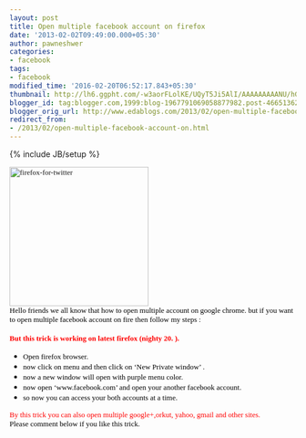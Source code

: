 ```yaml
---
layout: post
title: Open multiple facebook account on firefox
date: '2013-02-02T09:49:00.000+05:30'
author: pawneshwer
categories:
- facebook
tags:
- facebook
modified_time: '2016-02-20T06:52:17.843+05:30'
thumbnail: http://lh6.ggpht.com/-w3aorFLolKE/UQyT5Ji5AlI/AAAAAAAAANU/hG-R8ozbhHU/s72-c/firefox-for-twitter_thumb%25255B2%25255D.png?imgmax=800
blogger_id: tag:blogger.com,1999:blog-1967791069058877982.post-4665136204408481125
blogger_orig_url: http://www.edablogs.com/2013/02/open-multiple-facebook-account-on.html
redirect_from:
- /2013/02/open-multiple-facebook-account-on.html
---
```


{% include JB/setup %}

<div dir="ltr" style="text-align: left;" trbidi="on"><span style="color: black; font-family: Verdana; font-size: small;"><a href="http://lh5.ggpht.com/-MyDrN7I8Hqg/UQyT1BWAITI/AAAAAAAAANM/P2s-LQQnNsQ/s1600-h/firefox-for-twitter%25255B4%25255D.png"><img alt="firefox-for-twitter" border="0" height="244" src="http://lh6.ggpht.com/-w3aorFLolKE/UQyT5Ji5AlI/AAAAAAAAANU/hG-R8ozbhHU/firefox-for-twitter_thumb%25255B2%25255D.png?imgmax=800" style="background-image: none; border-bottom: 0px; border-left: 0px; border-right: 0px; border-top: 0px; display: inline; padding-left: 0px; padding-right: 0px; padding-top: 0px;" title="firefox-for-twitter" width="244" /></a></span><br /><span style="color: black; font-family: Verdana; font-size: small;">Hello friends we all know that how to open multiple account on google chrome. but if you want to open multiple facebook account on fire then follow my steps :</span><br /><br /><span style="color: black; font-family: Verdana; font-size: small;"><b><span style="color: red;">But this trick is working on latest firefo<span style="font-size: small;">x (nighty 20. <span style="font-size: small;">).</span></span></span></b> </span><br /><ul><li><span style="color: black; font-family: Verdana; font-size: small;">Open firefox browser.</span></li><li><span style="color: black; font-family: Verdana; font-size: small;">now click on menu and then click on ‘New Private window’ .</span></li><li><span style="color: black; font-family: Verdana; font-size: small;">now a new window will open with purple menu color.</span></li><li><span style="color: black; font-family: Verdana; font-size: small;">now open ‘www.facebook.com’ and open your another facebook account.</span></li><li><span style="color: black; font-family: Verdana; font-size: small;">so now you can access your both accounts at a time.</span></li></ul><span style="color: red; font-family: Verdana; font-size: small;">By this trick you can also open multiple google+,orkut, yahoo, gmail and other sites.</span><br /><span style="color: black; font-family: Verdana; font-size: small;">Please comment below if you like this trick.</span></div>